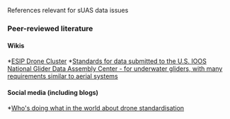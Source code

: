 References relevant for sUAS data issues

### Peer-reviewed literature

#### Wikis
*[ESIP Drone Cluster](https://osf.io/ub84e/wiki/home/)
*[Standards for data submitted to the U.S. IOOS National Glider Data Assembly Center - for underwater gliders, with many requirements similar to aerial systems](https://github.com/ioos/ioosngdac/wiki)

#### Social media (including blogs)
*[Who's doing what in the world about drone standardisation](https://www.rd-alliance.org/blogs/drones-emerging-scientific-tools-trade.html)